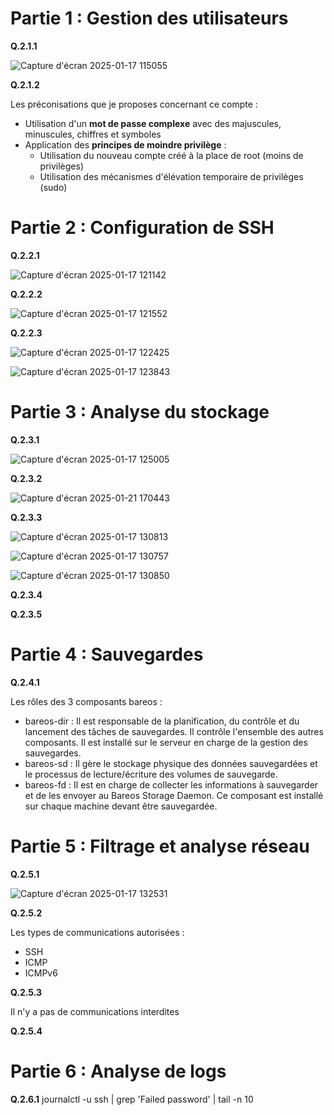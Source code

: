# Partie 1 : Gestion des utilisateurs

**Q.2.1.1**

![Capture d'écran 2025-01-17 115055](https://github.com/user-attachments/assets/b0c6f921-ec96-4737-9372-bf013b193ac2)

**Q.2.1.2**

Les préconisations que je proposes concernant ce compte :
- Utilisation d'un **mot de passe complexe** avec des majuscules, minuscules, chiffres et symboles
- Application des **principes de moindre privilège** :
  - Utilisation du nouveau compte créé à la place de root (moins de privilèges)
  - Utilisation des mécanismes d'élévation temporaire de privilèges (sudo)
    
# Partie 2 : Configuration de SSH

**Q.2.2.1**

![Capture d'écran 2025-01-17 121142](https://github.com/user-attachments/assets/0a25ecea-c0ff-42b5-a5a6-390f0826da96)

**Q.2.2.2**

![Capture d'écran 2025-01-17 121552](https://github.com/user-attachments/assets/3bd0f069-e9b6-4ab6-bc06-509a5df4e407)

**Q.2.2.3**

![Capture d'écran 2025-01-17 122425](https://github.com/user-attachments/assets/117b3d52-192c-4ed2-9e21-f4311ae4dd86)

![Capture d'écran 2025-01-17 123843](https://github.com/user-attachments/assets/1ab46435-5189-43d9-a06a-ce3d30862517)

# Partie 3 : Analyse du stockage

**Q.2.3.1**

![Capture d'écran 2025-01-17 125005](https://github.com/user-attachments/assets/0bf4620a-7b54-4166-ae7e-5083aaa987a3)

**Q.2.3.2**

![Capture d'écran 2025-01-21 170443](https://github.com/user-attachments/assets/c4dc3900-9d3b-4884-9a66-e399564d3623)

**Q.2.3.3**

![Capture d'écran 2025-01-17 130813](https://github.com/user-attachments/assets/f0711d95-4283-4cb8-9203-937ab43cab6f)

![Capture d'écran 2025-01-17 130757](https://github.com/user-attachments/assets/568fbd4c-b005-44d6-b2c6-4b6a327b546c)

![Capture d'écran 2025-01-17 130850](https://github.com/user-attachments/assets/1a157028-0839-46f6-977b-e9707ab8327f)

**Q.2.3.4**

**Q.2.3.5**

# Partie 4 : Sauvegardes

**Q.2.4.1**

Les rôles des 3 composants bareos :
  - bareos-dir : Il est responsable de la planification, du contrôle et du lancement des tâches de sauvegardes. Il contrôle l'ensemble des autres composants. Il est installé sur le serveur en charge de la gestion des sauvegardes.
  - bareos-sd : Il gère le stockage physique des données sauvegardées et le processus de lecture/écriture des volumes de sauvegarde.
  - bareos-fd : Il est en charge de collecter les informations à sauvegarder et de les envoyer au Bareos Storage Daemon. Ce composant est installé sur chaque machine devant être sauvegardée.

# Partie 5 : Filtrage et analyse réseau

**Q.2.5.1**

![Capture d'écran 2025-01-17 132531](https://github.com/user-attachments/assets/5c1cb503-3f82-489d-9fb6-92100ada6f56)

**Q.2.5.2**

Les types de communications autorisées :
- SSH
- ICMP
- ICMPv6

**Q.2.5.3**

Il n'y a pas de communications interdites

**Q.2.5.4**

# Partie 6 : Analyse de logs

**Q.2.6.1**
journalctl -u ssh | grep 'Failed password' | tail -n 10
